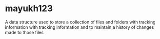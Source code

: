 # mayukh123
A data structure used to store a collection of files and folders with tracking information with tracking information and to maintain a history of changes made to those files
